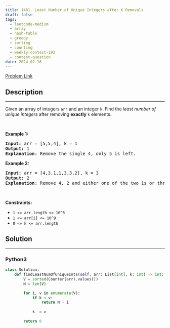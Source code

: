 ```yaml
---
title: 1481. Least Number of Unique Integers after K Removals
draft: false
tags: 
  - leetcode-medium
  - array
  - hash-table
  - greedy
  - sorting
  - counting
  - weekly-contest-193
  - contest-question
date: 2024-02-16
---
```


[Problem Link](https://leetcode.com/problems/least-number-of-unique-integers-after-k-removals/)

## Description

---
<p>Given an array of integers&nbsp;<code>arr</code>&nbsp;and an integer <code>k</code>.&nbsp;Find the <em>least number of unique integers</em>&nbsp;after removing <strong>exactly</strong> <code>k</code> elements<b>.</b></p>

<ol>
</ol>

<p>&nbsp;</p>
<p><strong class="example">Example 1:</strong></p>

<pre>
<strong>Input: </strong>arr = [5,5,4], k = 1
<strong>Output: </strong>1
<strong>Explanation</strong>: Remove the single 4, only 5 is left.
</pre>
<strong class="example">Example 2:</strong>

<pre>
<strong>Input: </strong>arr = [4,3,1,1,3,3,2], k = 3
<strong>Output: </strong>2
<strong>Explanation</strong>: Remove 4, 2 and either one of the two 1s or three 3s. 1 and 3 will be left.</pre>

<p>&nbsp;</p>
<p><strong>Constraints:</strong></p>

<ul>
	<li><code>1 &lt;= arr.length&nbsp;&lt;= 10^5</code></li>
	<li><code>1 &lt;= arr[i] &lt;= 10^9</code></li>
	<li><code>0 &lt;= k&nbsp;&lt;= arr.length</code></li>
</ul>

## Solution

---
### Python3
``` py title='least-number-of-unique-integers-after-k-removals'
class Solution:
    def findLeastNumOfUniqueInts(self, arr: List[int], k: int) -> int:
        V = sorted(Counter(arr).values())
        N = len(V)

        for i, v in enumerate(V):
            if k < v:
                return N - i
                
            k -= v
        
        return 0
```

